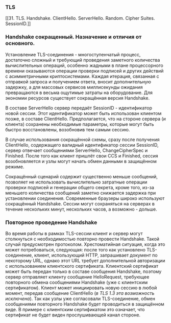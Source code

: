### TLS
[[31. TLS. Handshake. ClientHello. ServerHello. Random. Cipher Suites. SessionID.]]

### Handshake сокращенный. Назначение и отличия от основного.
Установление TLS-соединения - многоступенчатый процесс, достаточно сложный и требующий проведения заметного количества вычислительных операций, особенно жадными в плане процессорного времени оказываются операции проверки подписей и других действий с асимметричными криптосистемами. Каждая итерация, связанная с отправкой запроса и получением ответа, вносит дополнительную задержку, а для массовых сервисов миллисекунды ожидания превращаются в весьма ощутимые затраты на оборудование. Для экономии ресурсов существует сокращённая версия Handshake.

В составе ServerHello сервер передаёт SessionID - идентификатор новой сессии. Этот идентификатор может быть использован клиентом позже, в составе ClientHello. Предполагается, что на стороне сервера (и клиента) сохранены необходимые параметры, которые могут быть быстро восстановлены, возобновив тем самым сессию.

В случае использования сокращённой схемы, сразу после получения ClientHello, содержащего валидный идентификатор сесcии SessionID, сервер отвечает сообщениями ServerHello, ChangeCipherSpec и Finished. После того как клиент пришлёт свои CCS и Finished, сессия возобновляется и узлы могут начать обмен данными в защищённом режиме.

Сокращённый сценарий содержит существенно меньше сообщений, позволяет не использовать вычислительно затратные операции проверки подписей и генерации общего секрета, кроме того, из-за меньшего количества сообщений заметно снижается задержка при установлении соединения. Современные браузеры широко используют сокращённый Handshake. Сессии могут сохраняться на серверах в течение нескольких минут, нескольких часов, а возможно - дольше.

### Повторное проведение Handshake
Во время работы в рамках TLS-сессии клиент и сервер могут столкнуться с необходимостью повторно провести Handshake. Такой случай предусмотрен протоколом. Хрестоматийная ситуация, когда это может потребоваться, следующая: после того как установлено TLS-соединение, клиент, использующий HTTP, запрашивает документ по некоторому URL, однако этот URL требует дополнительной авторизации с использованием клиентского сертификата. Клиентский сертификат может быть передан только в составе сообщения Handshake, поэтому сервер отправляет клиенту сообщение HelloRequest, требующее повторного обмена сообщениями Handshake (уже с клиентским сертификатом). Клиент может инициировать новую сессию в любой момент, передав сообщение ClientHello (_в TLS 1.3 эта возможность исключена_). Так как узлы уже согласовали TLS-соединение, обмен сообщениями повторного Handshake будет проводиться в защищённом виде. В примере с клиентским сертификатом это означает, что сертификат не будет виден прослушивающей канал стороне.